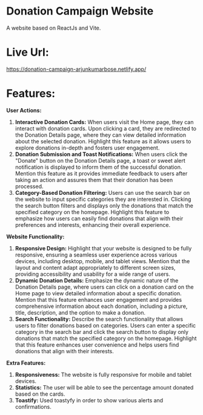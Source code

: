 # Donation Campaign Website

A website based on ReactJs and Vite.

# Live Url:

https://donation-campaign-arjunkumarbose.netlify.app/

# Features:

**User Actions:**
<ol>
<li><b>Interactive Donation Cards:</b> When users visit the Home page, they can interact with donation cards. Upon clicking a card, they are redirected to the Donation Details page, where they can view detailed information about the selected donation. Highlight this feature as it allows users to explore donations in-depth and fosters user engagement.</li>

<li><b>Donation Submission and Toast Notifications:</b> When users click the "Donate" button on the Donation Details page, a toast or sweet alert notification is displayed to inform them of the successful donation. Mention this feature as it provides immediate feedback to users after taking an action and assures them that their donation has been processed.</li>

<li><b>Category-Based Donation Filtering:</b> Users can use the search bar on the website to input specific categories they are interested in. Clicking the search button filters and displays only the donations that match the specified category on the homepage. Highlight this feature to emphasize how users can easily find donations that align with their preferences and interests, enhancing their overall experience.</li>
</ol>

**Website Functionality:**
<ol>
<li><b>Responsive Design:</b> Highlight that your website is designed to be fully responsive, ensuring a seamless user experience across various devices, including desktop, mobile, and tablet views. Mention that the layout and content adapt appropriately to different screen sizes, providing accessibility and usability for a wide range of users.</li>
  <li><b>Dynamic Donation Details:</b> Emphasize the dynamic nature of the Donation Details page, where users can click on a donation card on the Home page to view detailed information about a specific donation. Mention that this feature enhances user engagement and provides comprehensive information about each donation, including a picture, title, description, and the option to make a donation.</li>
  <li><b>Search Functionality:</b> Describe the search functionality that allows users to filter donations based on categories. Users can enter a specific category in the search bar and click the search button to display only donations that match the specified category on the homepage. Highlight that this feature enhances user convenience and helps users find donations that align with their interests.</li>
</ol>

**Extra Features:**
<ol>
  <li><b>Responsiveness:</b> The website is fully responsive for mobile and tablet devices.</li>
  <li><b>Statistics:</b> The user will be able to see the percentage amount donated based on the cards.</li>
  <li><b>Toastify:</b> Used toastyfy in order to show various alerts and confirmations.</li>
</ol>










